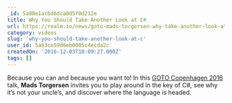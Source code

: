 ```yaml
---
_id: 5a88e1acbd6dca0d5f0d212e
title: Why You Should Take Another Look at C#
url: https://realm.io/news/goto-mads-torgersen-why-take-another-look-at-c-sharp/
category: videos
slug: 'why-you-should-take-another-look-at-c'
user_id: 5a83ce59d6eb0005c4ecda2c
createdOn: '2016-12-03T10:09:27.000Z'
tags: []
---
```


Because you can and because you want to! In this <a href="https://gotocon.com/cph-2016/">GOTO Copenhagen 2016</a> talk, <strong>Mads Torgersen</strong> invites you to play around in the key of C#, see why it’s not your uncle’s, and discover where the language is headed.
